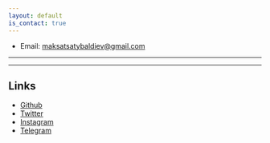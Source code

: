 ```yaml
---
layout: default
is_contact: true
---
```


* Email: [maksatsatybaldiev@gmail.com](mailto:maksatsatybaldiev@gmail.com)

<!-- * Phone: [+91-123123](tel:+91-123123) -->

---

<!-- ## Mailing Address

> 221B, Baker Street
>
> London
>
> United Kingdom -->

---

## Links

* [Github](https://github.com/maksatsat)
* [Twitter](https://twitter.com/maksatst)
* [Instagram](https://instagram.com/maksatsat)
* [Telegram](https://t.me/maksatsat)

